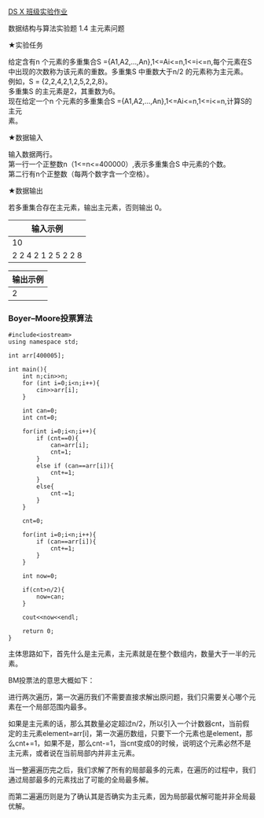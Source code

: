 [DS X 班级实验作业](http://ds.fzu.edu.cn/std/exp/bf5279a1-1205-4fac-86cd-dc2b5a821f48/7b259d05-8f24-4161-a527-0a3b41643fc0/022aaaa6-e733-494e-9784-6338327b8a8d/)

数据结构与算法实验题 1.4 主元素问题

★实验任务

给定含有n 个元素的多重集合S ={A1,A2,…,An},1<=Ai<=n,1<=i<=n,每个元素在S 中出现的次数称为该元素的重数。多重集S 中重数大于n/2 的元素称为主元素。  
例如，S = {2,2,4,2,1,2,5,2,2,8}。  
多重集S 的主元素是2，其重数为6。  
现在给定一个n 个元素的多重集合S ={A1,A2,…,An},1<=Ai<=n,1<=i<=n,计算S的主元  
素。

★数据输入

输入数据两行。  
第一行一个正整数n（1<=n<=400000）,表示多重集合S 中元素的个数。  
第二行有n个正整数（每两个数字含一个空格）。

★数据输出

若多重集合存在主元素，输出主元素，否则输出 0。

|输入示例|
|---|
|10|
|2 2 4 2 1 2 5 2 2 8|

|输出示例|
|---|
|2|

### Boyer–Moore投票算法

```
#include<iostream>
using namespace std;

int arr[400005];

int main(){
    int n;cin>>n;
    for (int i=0;i<n;i++){
        cin>>arr[i];
    }

    int can=0;
    int cnt=0;

    for(int i=0;i<n;i++){
        if (cnt==0){
            can=arr[i];
            cnt=1;
        }
        else if (can==arr[i]){
            cnt+=1;
        }
        else{
            cnt-=1;
        }
    }
    
    cnt=0;

    for(int i=0;i<n;i++){
        if (can==arr[i]){
            cnt+=1;
        }
    }

    int now=0;
    
    if(cnt>n/2){
        now=can;
    }

    cout<<now<<endl;
    
    return 0;
}
```

主体思路如下，首先什么是主元素，主元素就是在整个数组内，数量大于一半的元素。

BM投票法的意思大概如下：

进行两次遍历，第一次遍历我们不需要直接求解出原问题，我们只需要关心哪个元素在一个局部范围内最多。

如果是主元素的话，那么其数量必定超过n/2，所以引入一个计数器cnt，当前假定的主元素element=arr[i]，第一次遍历数组，只要下一个元素也是element，那么cnt+=1，如果不是，那么cnt-=1，当cnt变成0的时候，说明这个元素必然不是主元素，或者说在当前局部内并非主元素。

当一整遍遍历完之后，我们求解了所有的局部最多的元素，在遍历的过程中，我们通过局部最多的元素找出了可能的全局最多解。

而第二遍遍历则是为了确认其是否确实为主元素，因为局部最优解可能并非全局最优解。